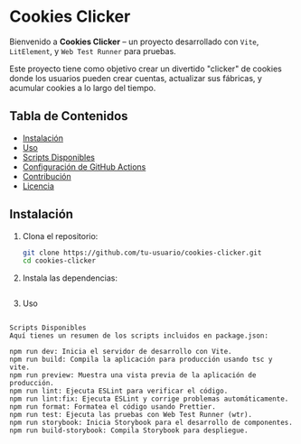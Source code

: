 # Cookies Clicker

Bienvenido a **Cookies Clicker** – un proyecto desarrollado con `Vite`, `LitElement`, y `Web Test Runner` para pruebas.

Este proyecto tiene como objetivo crear un divertido "clicker" de cookies donde los usuarios pueden crear cuentas, actualizar sus fábricas, y acumular cookies a lo largo del tiempo.

## Tabla de Contenidos

- [Instalación](#instalación)
- [Uso](#uso)
- [Scripts Disponibles](#scripts-disponibles)
- [Configuración de GitHub Actions](#configuración-de-github-actions)
- [Contribución](#contribución)
- [Licencia](#licencia)

## Instalación

1. Clona el repositorio:

   ```bash
   git clone https://github.com/tu-usuario/cookies-clicker.git
   cd cookies-clicker

2. Instala las dependencias:

   ```npm install
3. Uso

  ```npm run dev

Scripts Disponibles
Aquí tienes un resumen de los scripts incluidos en package.json:

npm run dev: Inicia el servidor de desarrollo con Vite.
npm run build: Compila la aplicación para producción usando tsc y vite.
npm run preview: Muestra una vista previa de la aplicación de producción.
npm run lint: Ejecuta ESLint para verificar el código.
npm run lint:fix: Ejecuta ESLint y corrige problemas automáticamente.
npm run format: Formatea el código usando Prettier.
npm run test: Ejecuta las pruebas con Web Test Runner (wtr).
npm run storybook: Inicia Storybook para el desarrollo de componentes.
npm run build-storybook: Compila Storybook para despliegue.
